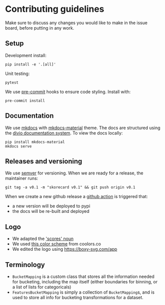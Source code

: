 # Contributing guidelines

Make sure to discuss any changes you would like to make in the issue board, before putting in any work.

## Setup

Development install:

```shell
pip install -e '.[all]'
```

Unit testing:

```shell
pytest
```

We use [pre-commit](https://pre-commit.com/) hooks to ensure code styling. Install with:

```shell
pre-commit install
```

## Documentation

We use [mkdocs](https://www.mkdocs.org) with [mkdocs-material](https://squidfunk.github.io/mkdocs-material/) theme. The docs are structured using the [divio documentation system](https://documentation.divio.com/). To view the docs locally:

```shell
pip install mkdocs-material
mkdocs serve
```

## Releases and versioning

We use [semver](https://semver.org/) for versioning. When we are ready for a release, the maintainer runs:

```shell
git tag -a v0.1 -m "skorecard v0.1" && git push origin v0.1
```

When we create a new github release a [github action](https://github.com/ing-bank/skorecard/blob/main/.github/workflows/publish_pypi.yml) is triggered that:

- a new version will be deployed to pypi
- the docs will be re-built and deployed

## Logo

- We adapted the ['scores' noun](https://thenounproject.com/search/?q=score&i=1929515)
- We used [this color scheme](https://coolors.co/d7263d-f46036-2e294e-1b998b-c5d86d) from coolors.co 
- We edited the logo using https://boxy-svg.com/app

## Terminology

- `BucketMapping` is a custom class that stores all the information needed for bucketing, including the map itself (either boundaries for binning, or a list of lists for categoricals)
- `FeaturesBucketMapping` is simply a collection of `BucketMapping`s, and is used to store all info for bucketing transformations for a dataset.

